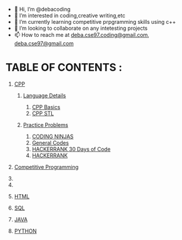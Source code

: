 - 👋 Hi, I’m @debacoding
- 👀 I’m interested in coding,creative writing,etc
- 🌱 I’m currently learning competitive prpgramming skills using c++
- 💞️ I’m looking to collaborate on any intetesting projects 
- 📫 How to reach me at deba.cse97.coding@gmail.com, deba.cse97@gmail.com

<!---
debacoding/debacoding is a ✨ special ✨ repository because its `README.md` (this file) appears on your GitHub profile.
You can click the Preview link to take a look at your changes.
--->

# TABLE OF CONTENTS : 
1. [CPP](https://github.com/debacoding/CPP)
   1. [Language Details](https://github.com/debacoding/CPP/tree/main/Language%20Details)
      1. [CPP Basics](https://github.com/debacoding/CPP/tree/main/Language%20Details/CPP%20Basics)
      2. [CPP STL](https://github.com/debacoding/CPP/tree/main/Language%20Details/CPP%20STL)
     
   2. [Practice Problems](https://github.com/debacoding/CPP/tree/main/Practice%20Problems)
      1. [CODING NINJAS](https://github.com/debacoding/CPP/tree/main/Practice%20Problems/CODING%20NINJAS)
      2. [General Codes](https://github.com/debacoding/CPP/tree/main/Practice%20Problems/GENERAL%20CODES)
      3. [HACKERRANK 30 Days of Code](https://github.com/debacoding/CPP/tree/main/Practice%20Problems/HACKERRANK%2030%20Days%20of%20Code)
      4. [HACKERRANK](https://github.com/debacoding/CPP/tree/main/Practice%20Problems/HACKERRANK)
2. [Competitive Programming](https://github.com/debacoding/Competitive-Programming)
  1.
  2.
3. [HTML](https://github.com/debacoding/HTML)
  
4. [SQL](https://github.com/debacoding/SQL)
   
5. [JAVA](https://github.com/debacoding/JAVA)
   
6. [PYTHON](https://github.com/debacoding/PYTHON)
   








